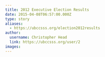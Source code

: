 ```yaml
---
title: 2012 Executive Election Results 
date: 2015-04-08T06:57:00.000Z
type: story
aliases:
  - https://ubccsss.org/election2012results
author:
  username: Christopher Head
  link: https://ubccsss.org/user/2
images:
---
```


